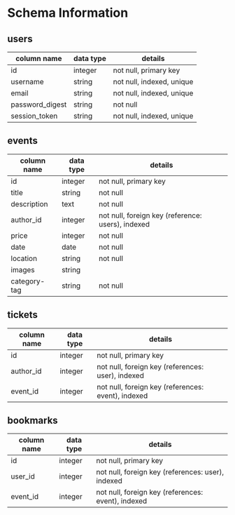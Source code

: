 # Schema Information

## users
column name     | data type | details
----------------|-----------|-----------------------
id              | integer   | not null, primary key
username        | string    | not null, indexed, unique
email           | string    | not null, indexed, unique
password_digest | string    | not null
session_token   | string    | not null, indexed, unique


## events
column name   | data type | details
--------------|-----------|-----------------------
id            | integer   | not null, primary key
title         | string    | not null
description   | text      | not null
author_id     | integer   | not null, foreign key (reference: users), indexed
price         | integer   | not null
date          | date      | not null
location      | string    | not null
images        | string    |
category-tag  | string    | not null

## tickets
column name | data type | details
------------|-----------|-----------------------
id          | integer   | not null, primary key
author_id   | integer   | not null, foreign key (references: user), indexed
event_id    | integer   | not null, foreign key (references: event), indexed

## bookmarks
column name | data type | details
------------|-----------|-----------------------
id          | integer   | not null, primary key
user_id     | integer   | not null, foreign key (references: user), indexed
event_id    | integer   | not null, foreign key (references: event), indexed
